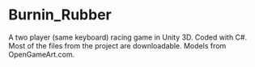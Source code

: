 # Burnin_Rubber
A two player (same keyboard) racing game in Unity 3D. Coded with C#.
Most of the files from the project are downloadable.
Models from OpenGameArt.com.
